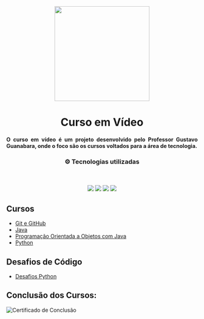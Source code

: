 <div align="center">
<img src="https://github.com/ThiagoMonts/cursoEmVideo/blob/main/cursoemvideo-logo.png" width="250px"> 
</div>

<h1 align="center">Curso em Vídeo</h1>
<h4 align="justify"> O curso em vídeo é um projeto desenvolvido pelo Professor Gustavo Guanabara, onde o foco são os cursos voltados para a área de tecnologia. </h4>

<h3 align="center">
⚙️ Tecnologias utilizadas

<p>&nbsp;</p>
<img src="https://img.shields.io/badge/css3-%231572B6.svg?style=for-the-badge&logo=css3&logoColor=white"/>
<img src="https://img.shields.io/badge/git-%23F05033.svg?style=for-the-badge&logo=git&logoColor=white"/>
<img src="https://img.shields.io/badge/html5-%23E34F26.svg?style=for-the-badge&logo=html5&logoColor=white"/>
<img src="https://img.shields.io/badge/java-%23ED8B00.svg?style=for-the-badge&logo=java&logoColor=white">
</h3>

## Cursos

- [Git e GitHub](https://github.com/ThiagoMonts/cursoEmVideo/tree/main/gitGitHub)
- [Java](https://github.com/ThiagoMonts/dioBootcampSantander/tree/main/Java)
- [Programação Orientada a Objetos com Java](https://github.com/ThiagoMonts/dioBootcampSantander/tree/main/Java)
- [Python](https://github.com/ThiagoMonts/cursoEmVideo/tree/main/Python)

## Desafios de Código

- [Desafios Python](https://github.com/ThiagoMonts/cursoEmVideo/tree/main/Python/desafiosPython)


## Conclusão dos Cursos:
![Certificado de Conclusão](link)

